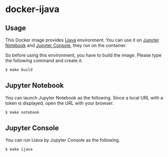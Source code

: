 # docker-ijava



## Usage

This Docker image provides [IJava](https://github.com/SpencerPark/IJava/) environment. You can use it on [Jupyter Notebook](https://github.com/jupyter/notebook) and [Jupyter Console](https://github.com/jupyter/jupyter_console), they run on the container.

So before using this environment, you have to build the image. Please type the following command and create it.

```bash
$ make build
```



## Jupyter Notebook

You can launch Jupyter Notebook as the following. Since a local URL with a token is displayed, open the URL with your browser.

```bash
$ make notebook
```



## Jupyter Console

You can run IJava by Jupyter Console as the following.

```bash
$ make ijava
```

